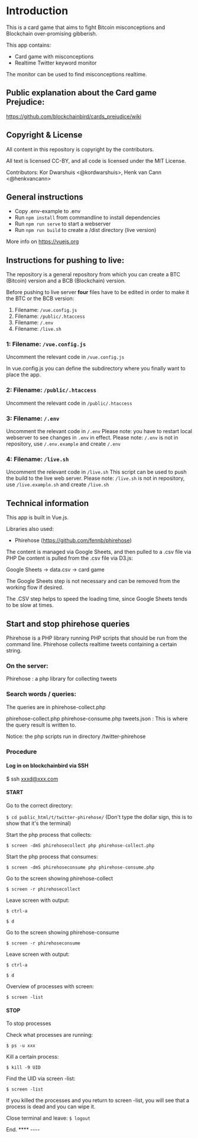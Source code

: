 # Introduction

This is a card game that aims to fight Bitcoin misconceptions and Blockchain over-promising gibberish.

This app contains:
* Card game with misconceptions
* Realtime Twitter keyword monitor

The monitor can be used to find misconceptions realtime.

## Public explanation about the Card game Prejudice: 
https://github.com/blockchainbird/cards_prejudice/wiki

## Copyright & License

All content in this repository is copyright by the contributors.

All text is licensed CC-BY, and all code is licensed under the MIT License.

Contributors: Kor Dwarshuis <@kordwarshuis>, Henk van Cann <@henkvancann>

## General instructions

* Copy .env-example to .env
* Run `npm install` from commandline to install dependencies
* Run `npm run serve` to start a webserver
* Run `npm run build` to create a /dist directory (live version)

More info on https://vuejs.org


## Instructions for pushing to live:

The repository is a general repository from which you can create a BTC (Bitcoin) version and a BCB (Blockchain) version.

Before pushing to live server **four** files have to be edited in order to make it the BTC or the BCB version:


1. Filename: `/vue.config.js`
1. Filename: `/public/.htaccess`
1. Filename: `/.env`
1. Filename: `/live.sh`


### 1: Filename: `/vue.config.js`
Uncomment the relevant code in `/vue.config.js`

In vue.config.js you can define the subdirectory where you finally want to place the app.

### 2: Filename: `/public/.htaccess`
Uncomment the relevant code in `/public/.htaccess`

### 3: Filename: `/.env`
Uncomment the relevant code in `/.env`
Please note: you have to restart local webserver to see changes in `.env` in effect.
Please note: `/.env` is not in repository, use `/.env.example` and create `/.env`

### 4: Filename: `/live.sh`
Uncomment the relevant code in `/live.sh`
This script can be used to push the build to the live web server.
Please note: `/live.sh` is not in repository, use `/live.example.sh` and create `/live.sh`

## Technical information

This app is built in Vue.js. 

Libraries also used:

* Phirehose (https://github.com/fennb/phirehose)

The content is managed via Google Sheets, and then pulled to a .csv file via PHP
De content is pulled from the .csv file via D3.js:

Google Sheets -> data.csv -> card game

The Google Sheets step is not necessary and can be removed from the working flow if desired.

The .CSV step helps to speed the loading time, since Google Sheets tends to be slow at times.


## Start and stop phirehose queries

Phirehose is a PHP library running PHP scripts that should be run from the command line. Phirehose collects realtime tweets containing a certain string.


### On the server:
Phirehose : a php library for collecting tweets

### Search words / queries:
The queries are in phirehose-collect.php

phirehose-collect.php
phirehose-consume.php
tweets.json : This is where the query result is written to.

Notice: the php scripts run in directory /twitter-phirehose

### Procedure

#### Log in on blockchainbird via SSH

$ ssh xxxd@xxx.com

#### START

Go to the correct directory:

`$ cd public_html/t/twitter-phirehose/`
(Don't type the dollar sign, this is to show that it's the terminal)

Start the php process that collects:

`$ screen -dmS phirehosecollect php phirehose-collect.php`

Start the php process that consumes:

`$ screen -dmS phirehoseconsume php phirehose-consume.php`

Go to the screen showing phirehose-collect

`$ screen -r phirehosecollect`

Leave screen with output:

`$ ctrl-a`

`$ d`

Go to the screen showing phirehose-consume

`$ screen -r phirehoseconsume`

Leave screen with output:

`$ ctrl-a`

`$ d`


Overview of processes with screen:

`$ screen -list`

#### STOP

To stop processes

Check what processes are running:

`$ ps -u xxx`

Kill a certain process:

`$ kill -9 UID`

Find the UID via screen -list:

`$ screen -list`

If you killed the processes and you return to screen -list, you will see that a process is dead and you can wipe it. 

Close terminal and leave:
`$ logout`

End.
**** ----

